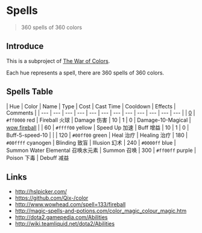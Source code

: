 # Spells

> 360 spells of 360 colors

## Introduce

This is a subproject of [The War of Colors](https://github.com/xcatliu/the-war-of-colors).

Each hue represents a spell, there are 360 spells of 360 colors.

## Spells Table

| Hue | Color | Name | Type | Cost | Cast Time | Cooldown | Effects | Comments |
| --- | --- | --- | --- | --- | --- | --- | --- | --- | --- | --- | --- |
| [0](https://github.com/xcatliu/spells/blob/master/src/spells/000.json)  | `#ff0000` red | Fireball 火球 | Damage 伤害 | 10 | 1 | 0 | Damage-10-Magical | [wow fireball](http://www.wowhead.com/spell=133/fireball) |
| 60 | `#ffff00` yellow | Speed Up 加速 | Buff 增益 | 10 | 1 | 0 | Buff-5-speed-10 | |
| 120 | `#00ff00` green | Heal 治疗 | Healing 治疗
| 180 | `#00ffff` cyanogen | Blinding 致盲 | Illusion 幻术
| 240 | `#0000ff` blue | Summon Water Elemental 召唤水元素 | Summon 召唤
| 300 | `#ff00ff` purple | Poison 下毒 | Debuff 减益

## Links

- http://hslpicker.com/
- https://github.com/Qix-/color
- http://www.wowhead.com/spell=133/fireball
- http://magic-spells-and-potions.com/color_magic_colour_magic.htm
- http://dota2.gamepedia.com/Abilities
- http://wiki.teamliquid.net/dota2/Abilities
